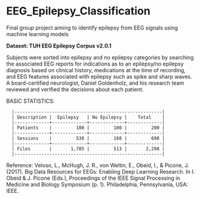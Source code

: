 # EEG_Epilepsy_Classification
Final group project aiming to identify epilepsy from EEG signals using machine learning models 

**Dataset:  TUH EEG Epilepsy Corpus v2.0.1**

Subjects were sorted into epilepsy and no epilepsy categories by searching
the associated EEG reports for indications as to an epilepsy/no epilepsy 
diagnosis based on clinical history, medications at the time of recording, 
and EEG features associated with epilepsy such as spike and sharp waves.
A board-certified neurologist, Daniel Goldenholz, and his research team
reviewed and verified the decisions about each patient.

BASIC STATISTICS:
```
  |-------------------------------------------------------|
  | Description |  Epilepsy   | No Epilepsy |    Total    |
  |-------------+-------------+-------------+-------------|
  | Patients    |         100 |         100 |         200 |
  |-------------+-------------+-------------+-------------|
  | Sessions    |         530 |         168 |         698 |
  |-------------+-------------+-------------+-------------|
  | Files       |       1,785 |         513 |       2,298 |
  |-------------------------------------------------------|
```
Reference: Veloso, L., McHugh, J. R., von Weltin, E., Obeid, I., & Picone,
 J. (2017). Big Data Resources for EEGs: Enabling Deep Learning
 Research. In I. Obeid & J. Picone (Eds.), Proceedings of the IEEE
 Signal Processing in Medicine and Biology Symposium
 (p. 1). Philadelphia, Pennsylvania, USA: IEEE.
